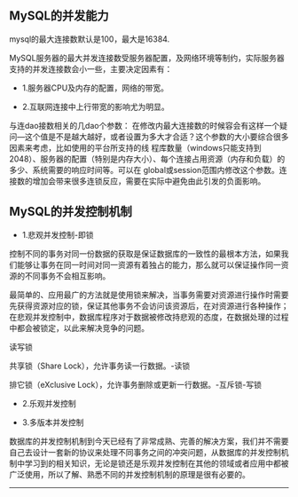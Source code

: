 ## MySQL的并发能力
mysql的最大连接数默认是100，最大是16384.

MySQL服务器的最大并发连接数受服务器配置，及网络环境等制约，实际服务器支持的并发连接数会小一些，主要决定因素有：

- 1.服务器CPU及内存的配置，网络的带宽。

- 2.互联网连接中上行带宽的影响尤为明显。

与连dao接数相关的几dao个参数：
在修改内最大连接数的时候容会有这样一个疑问—这个值是不是越大越好，或者设置为多大才合适？这个参数的大小要综合很多因素来考虑，比如使用的平台所支持的线
程库数量（windows只能支持到2048）、服务器的配置（特别是内存大小）、每个连接占用资源（内存和负载）的多少、系统需要的响应时间等。可以在
global或session范围内修改这个参数。连接数的增加会带来很多连锁反应，需要在实际中避免由此引发的负面影响。



## MySQL的并发控制机制

- 1.悲观并发控制-即锁

控制不同的事务对同一份数据的获取是保证数据库的一致性的最根本方法，如果我们能够让事务在同一时间对同一资源有着独占的能力，那么就可以保证操作同一资源的不同事务不会相互影响。

最简单的、应用最广的方法就是使用锁来解决，当事务需要对资源进行操作时需要先获得资源对应的锁，保证其他事务不会访问该资源后，在对资源进行各种操作；在悲观并发控制中，数据库程序对于数据被修改持悲观的态度，在数据处理的过程中都会被锁定，以此来解决竞争的问题。

读写锁

共享锁（Share Lock），允许事务读一行数据。-读锁

排它锁（eXclusive Lock），允许事务删除或更新一行数据。-互斥锁-写锁


- 2.乐观并发控制

- 3.多版本并发控制

数据库的并发控制机制到今天已经有了非常成熟、完善的解决方案，我们并不需要自己去设计一套新的协议来处理不同事务之间的冲突问题，从数据库的并发控制机制中学习到的相关知识，无论是锁还是乐观并发控制在其他的领域或者应用中都被广泛使用，所以了解、熟悉不同的并发控制机制的原理是很有必要的。

----

